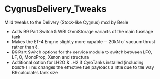 # CygnusDelivery_Tweaks
Mild tweaks to the Delivery (Stock-like Cygnus) mod by Beale 

- Adds B9 Part Switch & WBI OmniStorage variants of the main fuselage tank
- Makes the BT-4 Engine slightly more capable -- 20kN of vacuum thrust rather than 8.
- B9 Part Switch options for the service module to switch between LFO, LF, O, MonoProp, Xenon and structural
- Additional option for LH2O & LH2 if CyroTanks installed (including boilofF)
  This changes the effective fuel payloads a little due to the way B9 calculates tank size
